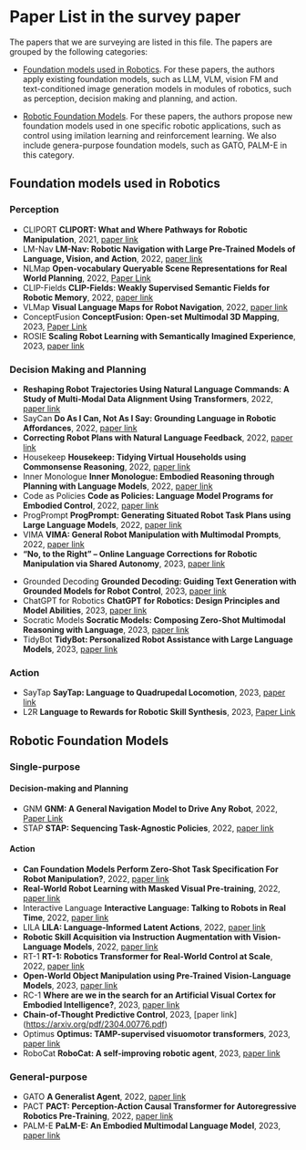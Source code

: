 # Paper List in the survey paper
The papers that we are surveying are listed in this file. The papers are grouped by the following categories:
- [Foundation models used in Robotics](#foundation-models-used-in-robotics). For these papers, the authors apply existing foundation models, such as LLM, VLM, vision FM and text-conditioned image generation models in modules of robotics, such as perception, decision making and planning, and action.

- [Robotic Foundation Models](#robotic-foundation-models). For these papers, the authors propose new foundation models used in one specific robotic applications, such as control using imilation learning and reinforcement learning. We also include genera-purpose foundation models, such as GATO, PALM-E in this category.

## Foundation models used in Robotics

### Perception
- CLIPORT **CLIPORT: What and Where Pathways for Robotic Manipulation**, 2021, [paper link](https://arxiv.org/pdf/2109.12098.pdf)
- LM-Nav **LM-Nav: Robotic Navigation with Large Pre-Trained Models of Language, Vision, and Action**, 2022, [paper link](https://arxiv.org/pdf/2207.04429.pdf)
- NLMap **Open-vocabulary Queryable Scene Representations for Real World Planning**, 2022, [Paper Link](https://arxiv.org/pdf/2209.09874.pdf)
- CLIP-Fields **CLIP-Fields: Weakly Supervised Semantic Fields for Robotic Memory**, 2022, [paper link](https://arxiv.org/abs/2210.05663)
- VLMap **Visual Language Maps for Robot Navigation**, 2022, [paper link](https://arxiv.org/pdf/2210.05714.pdf)
- ConceptFusion **ConceptFusion: Open-set Multimodal 3D Mapping**, 2023, [Paper Link](https://arxiv.org/pdf/2302.07241.pdf)
- ROSIE **Scaling Robot Learning with Semantically Imagined Experience**, 2023, [paper link](https://arxiv.org/pdf/2302.11550.pdf)

### Decision Making and Planning
<!-- #### Task Planning -->
<!-- - **Language Models as Zero-Shot Planners: Extracting Actionable Knowledge for Embodied Agents**, 2022 [paper link](https://arxiv.org/pdf/2201.07207.pdf) -->
- **Reshaping Robot Trajectories Using Natural Language Commands: A Study of Multi-Modal Data Alignment Using Transformers**, 2022, [paper link](https://arxiv.org/pdf/2203.13411.pdf)
- SayCan **Do As I Can, Not As I Say: Grounding Language in Robotic Affordances**, 2022, [paper link](https://arxiv.org/pdf/2204.01691.pdf)
- **Correcting Robot Plans with Natural Language Feedback**, 2022, [paper link](https://arxiv.org/pdf/2204.05186.pdf)
- Housekeep **Housekeep: Tidying Virtual Households using Commonsense Reasoning**, 2022, [paper link](https://arxiv.org/pdf/2205.10712.pdf)
- Inner Monologue **Inner Monologue: Embodied Reasoning through Planning with Language Models**, 2022, [paper link](https://arxiv.org/pdf/2207.05608.pdf)
- Code as Policies **Code as Policies: Language Model Programs for Embodied Control**, 2022, [paper link](https://arxiv.org/pdf/2209.07753.pdf)
- ProgPrompt **ProgPrompt: Generating Situated Robot Task Plans using Large Language Models**, 2022, [paper link](https://arxiv.org/abs/2209.11302)
- VIMA **VIMA: General Robot Manipulation with Multimodal Prompts**, 2022, [paper link](https://arxiv.org/pdf/2210.03094.pdf)
- **“No, to the Right” – Online Language Corrections for Robotic Manipulation via Shared Autonomy**, 2023, [paper link](https://arxiv.org/pdf/2301.02555.pdf)
<!-- - **Describe, Explain, Plan and Select: Interactive Planning with Large Language Models Enables Open-World Multi-Task Agents**, 2023, [paper link](https://arxiv.org/pdf/2302.01560.pdf) -->
- Grounded Decoding **Grounded Decoding: Guiding Text Generation with Grounded Models for Robot Control**, 2023, [paper link](https://arxiv.org/pdf/2303.00855.pdf)
- ChatGPT for Robotics **ChatGPT for Robotics: Design Principles and Model Abilities**, 2023, [paper link](https://www.microsoft.com/en-us/research/uploads/prod/2023/02/ChatGPT___Robotics.pdf)
- Socratic Models **Socratic Models: Composing Zero-Shot Multimodal Reasoning with Language**, 2023, [paper link](https://arxiv.org/abs/2204.00598)
- TidyBot **TidyBot: Personalized Robot Assistance with Large Language Models**, 2023, [paper link](https://arxiv.org/pdf/2305.05658.pdf)

### Action
- SayTap **SayTap: Language to Quadrupedal Locomotion**, 2023, [paper link](https://arxiv.org/pdf/2306.07580.pdf)
- L2R **Language to Rewards for Robotic Skill Synthesis**, 2023, [Paper Link](https://arxiv.org/pdf/2306.08647.pdf)


## Robotic Foundation Models

### Single-purpose 

#### Decision-making and Planning 
- GNM **GNM: A General Navigation Model to Drive Any Robot**, 2022, [Paper Link](https://arxiv.org/pdf/2210.03370.pdf)
- STAP **STAP: Sequencing Task-Agnostic Policies**, 2022, [paper link](https://arxiv.org/abs/2210.12250)

#### Action 
<!-- - **Pre-Trained Language Models for Interactive Decision-Making**, 2022, [paper link](https://arxiv.org/pdf/2202.01771.pdf) -->
- **Can Foundation Models Perform Zero-Shot Task Specification For Robot Manipulation?**, 2022, [paper link](https://arxiv.org/pdf/2204.11134.pdf)
- **Real-World Robot Learning with Masked Visual Pre-training**, 2022, [paper link](https://arxiv.org/pdf/2210.03109.pdf)
- Interactive Language **Interactive Language: Talking to Robots in Real Time**, 2022, [paper link](https://arxiv.org/pdf/2210.06407.pdf)
- LILA **LILA: Language-Informed Latent Actions**, 2022, [paper link](https://arxiv.org/pdf/2111.03205.pdf)
- **Robotic Skill Acquisition via Instruction Augmentation with Vision-Language Models**, 2022, [paper link](https://arxiv.org/pdf/2211.11736.pdf)
- RT-1 **RT-1: Robotics Transformer for Real-World Control at Scale**, 2022, [paper link](https://arxiv.org/pdf/2212.06817.pdf)
- **Open-World Object Manipulation using Pre-Trained Vision-Language Models**, 2023, [paper link](https://arxiv.org/pdf/2303.00905.pdf)
- RC-1 **Where are we in the search for an Artificial Visual Cortex for Embodied Intelligence?**, 2023, [paper link](https://arxiv.org/pdf/2303.18240.pdf)
- **Chain-of-Thought Predictive Control**, 2023, [paper link] (https://arxiv.org/pdf/2304.00776.pdf)
- Optimus **Optimus: TAMP-supervised visuomotor transformers**, 2023, [paper link](https://arxiv.org/pdf/2305.16309v1.pdf)
- RoboCat **RoboCat: A self-improving robotic agent**, 2023, [paper link](https://storage.googleapis.com/deepmind-media/DeepMind.com/Blog/robocat-a-self-improving-robotic-agent/robocat-a-self-improving-foundation-agent-for-robotic-manipulation.pdf)


### General-purpose
- GATO **A Generalist Agent**, 2022, [paper link](https://arxiv.org/pdf/2205.06175.pdf)
- PACT **PACT: Perception-Action Causal Transformer for Autoregressive Robotics Pre-Training**, 2022, [paper link](https://arxiv.org/pdf/2209.11133.pdf)
- PALM-E **PaLM-E: An Embodied Multimodal Language Model**, 2023, [paper link](https://arxiv.org/pdf/2303.03378.pdf)

